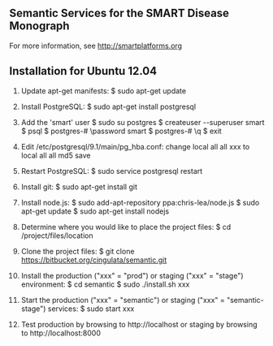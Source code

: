 Semantic Services for the SMART Disease Monograph
-------------------------------------------------

For more information, see http://smartplatforms.org

Installation for Ubuntu 12.04
-----------------------------

1. Update apt-get manifests:
   $ sudo apt-get update

2. Install PostgreSQL:
   $ sudo apt-get install postgresql

3. Add the 'smart' user
   $ sudo su postgres
   $ createuser --superuser smart
   $ psql
   $ postgres-# \password smart
   $ postgres-# \q
   $ exit

4. Edit /etc/postgresql/9.1/main/pg_hba.conf:
   change
	local	all	all	xxx
   to
	local	all	all	md5
   save

5. Restart PostgreSQL:
   $ sudo service postgresql restart

6. Install git:
   $ sudo apt-get install git

7. Install node.js:
   $ sudo add-apt-repository ppa:chris-lea/node.js
   $ sudo apt-get update
   $ sudo apt-get install nodejs

8. Determine where you would like to place the project files:
   $ cd /project/files/location

9. Clone the project files:
   $ git clone https://bitbucket.org/cingulata/semantic.git

10. Install the production ("xxx" = "prod") or staging ("xxx" = "stage") environment:
    $ cd semantic
    $ sudo ./install.sh xxx

11. Start the production ("xxx" = "semantic") or staging ("xxx" = "semantic-stage") services:
    $ sudo start xxx

12. Test production by browsing to http://localhost or staging by browsing to http://localhost:8000
